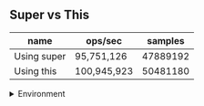 ## Super vs This

|name|ops/sec|samples|
|-|-|-|
|Using super|95,751,126|47889192|
|Using this|100,945,923|50481180|


<details>
<summary>Environment</summary>

* __Machine:__ linux x64 | 4 vCPUs | 7.6GB Mem
* __Run:__ Tue May 06 2025 20:23:35 GMT+0000 (Coordinated Universal Time)
* __Node:__ `v20.19.0`
</details>

<!--
{"environment":{"platform":"linux","arch":"x64","cpus":4,"totalMemory":7.597835540771484},"benchmarks":[{"name":"Using super","samples":47889192,"opsSec":95751126.14391612},{"name":"Using this","samples":50481180,"opsSec":100945923.17722091}]}-->
